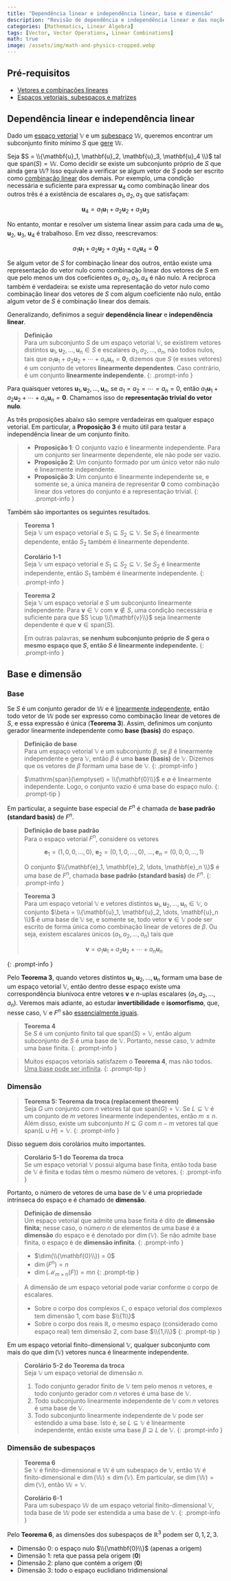 ```yaml
---
title: "Dependência linear e independência linear, base e dimensão"
description: "Revisão de dependência e independência linear e das noções de base e dimensão em espaços vetoriais: definições, teoremas essenciais, corolários e exemplos."
categories: [Mathematics, Linear Algebra]
tags: [Vector, Vector Operations, Linear Combinations]
math: true
image: /assets/img/math-and-physics-cropped.webp
---
```


## Pré-requisitos
- [Vetores e combinações lineares](/posts/vectors-and-linear-combinations/)
- [Espaços vetoriais, subespaços e matrizes](/posts/vector-spaces-subspaces-and-matrices/)

## Dependência linear e independência linear

Dado um [espaço vetorial](/posts/vector-spaces-subspaces-and-matrices/#espaço-vetorial) $\mathbb{V}$ e um [subespaço](/posts/vector-spaces-subspaces-and-matrices/#subespaços) $\mathbb{W}$, queremos encontrar um subconjunto finito mínimo $S$ que [gere](/posts/vectors-and-linear-combinations/#combinação-linear-de-vetores) $\mathbb{W}$.

Seja $S = \\{\mathbf{u}_1, \mathbf{u}_2, \mathbf{u}_3, \mathbf{u}_4 \\}$ tal que $\mathrm{span}(S) = \mathbb{W}$. Como decidir se existe um subconjunto próprio de $S$ que ainda gera $\mathbb{W}$? Isso equivale a verificar se algum vetor de $S$ pode ser escrito como [combinação linear](/posts/vectors-and-linear-combinations/#combinação-linear-de-vetores) dos demais. Por exemplo, uma condição necessária e suficiente para expressar $\mathbf{u}_4$ como combinação linear dos outros três é a existência de escalares $a_1, a_2, a_3$ que satisfaçam:

$$ \mathbf{u}_4 = a_1\mathbf{u}_1 + a_2\mathbf{u}_2 + a_3\mathbf{u}_3 $$

No entanto, montar e resolver um sistema linear assim para cada uma de $\mathbf{u}_1$, $\mathbf{u}_2$, $\mathbf{u}_3$, $\mathbf{u}_4$ é trabalhoso. Em vez disso, reescrevamos:

$$ a_1\mathbf{u}_1 + a_2\mathbf{u}_2 + a_3\mathbf{u}_3 + a_4\mathbf{u}_4 = \mathbf{0} $$

Se algum vetor de $S$ for combinação linear dos outros, então existe uma representação do vetor nulo como combinação linear dos vetores de $S$ em que pelo menos um dos coeficientes $a_1, a_2, a_3, a_4$ é não nulo. A recíproca também é verdadeira: se existe uma representação do vetor nulo como combinação linear dos vetores de $S$ com algum coeficiente não nulo, então algum vetor de $S$ é combinação linear dos demais.

Generalizando, definimos a seguir **dependência linear** e **independência linear**.

> **Definição**  
> Para um subconjunto $S$ de um espaço vetorial $\mathbb{V}$, se existirem vetores distintos $\mathbf{u}_1, \mathbf{u}_2, \dots, \mathbf{u}_n \in S$ e escalares $a_1, a_2, \dots, a_n$, não todos nulos, tais que $a_1\mathbf{u}_1 + a_2\mathbf{u}_2 + \cdots + a_n\mathbf{u}_n = \mathbf{0}$, dizemos que $S$ (e esses vetores) é um conjunto de vetores **linearmente dependentes**. Caso contrário, é um conjunto **linearmente independente**.
{: .prompt-info }

Para quaisquer vetores $\mathbf{u}_1, \mathbf{u}_2, \dots, \mathbf{u}_n$, se $a_1 = a_2 = \cdots = a_n = 0$, então $a_1\mathbf{u}_1 + a_2\mathbf{u}_2 + \cdots + a_n\mathbf{u}_n = \mathbf{0}$. Chamamos isso de **representação trivial do vetor nulo**.

As três proposições abaixo são sempre verdadeiras em qualquer espaço vetorial. Em particular, a **Proposição 3** é muito útil para testar a independência linear de um conjunto finito.

> - **Proposição 1**: O conjunto vazio é linearmente independente. Para um conjunto ser linearmente dependente, ele não pode ser vazio.
> - **Proposição 2**: Um conjunto formado por um único vetor não nulo é linearmente independente.
> - **Proposição 3**: Um conjunto é linearmente independente se, e somente se, a única maneira de representar $\mathbf{0}$ como combinação linear dos vetores do conjunto é a representação trivial.
{: .prompt-info }

Também são importantes os seguintes resultados.

> **Teorema 1**  
> Seja $\mathbb{V}$ um espaço vetorial e $S_1 \subseteq S_2 \subseteq \mathbb{V}$. Se $S_1$ é linearmente dependente, então $S_2$ também é linearmente dependente.
>
> **Corolário 1-1**  
> Seja $\mathbb{V}$ um espaço vetorial e $S_1 \subseteq S_2 \subseteq \mathbb{V}$. Se $S_2$ é linearmente independente, então $S_1$ também é linearmente independente.
{: .prompt-info }

> **Teorema 2**  
> Seja $\mathbb{V}$ um espaço vetorial e $S$ um subconjunto linearmente independente. Para $\mathbf{v} \in \mathbb{V}$ com $\mathbf{v} \notin S$, uma condição necessária e suficiente para que $S \cup \\{\mathbf{v}\\}$ seja linearmente dependente é que $\mathbf{v} \in \mathrm{span}(S)$.
>
> Em outras palavras, **se nenhum subconjunto próprio de $S$ gera o mesmo espaço que $S$, então $S$ é linearmente independente.**
{: .prompt-info }

## Base e dimensão

### Base

Se $S$ é um conjunto gerador de $\mathbb{W}$ e é [linearmente independente](#dependência-linear-e-independência-linear), então todo vetor de $\mathbb{W}$ pode ser expresso como combinação linear de vetores de $S$, e essa expressão é única (**Teorema 3**). Assim, definimos um conjunto gerador linearmente independente como **base (basis)** do espaço.

> **Definição de base**  
> Para um espaço vetorial $\mathbb{V}$ e um subconjunto $\beta$, se $\beta$ é linearmente independente e gera $\mathbb{V}$, então $\beta$ é uma **base (basis)** de $\mathbb{V}$. Dizemos que os vetores de $\beta$ formam uma base de $\mathbb{V}$.
{: .prompt-info }

> $\mathrm{span}(\emptyset) = \\{\mathbf{0}\\}$ e $\emptyset$ é linearmente independente. Logo, o conjunto vazio é uma base do espaço nulo.
{: .prompt-tip }

Em particular, a seguinte base especial de $F^n$ é chamada de **base padrão (standard basis)** de $F^n$.

> **Definição de base padrão**  
> Para o espaço vetorial $F^n$, considere os vetores
>
> $$ \mathbf{e}_1 = (1,0,0,\dots,0),\ \mathbf{e}_2 = (0,1,0,\dots,0),\ \dots, \mathbf{e}_n = (0,0,0,\dots,1) $$
>
> O conjunto $\\{\mathbf{e}_1, \mathbf{e}_2, \dots, \mathbf{e}_n \\}$ é uma base de $F^n$, chamada **base padrão (standard basis)** de $F^n$.
{: .prompt-info }

> **Teorema 3**  
> Para um espaço vetorial $\mathbb{V}$ e vetores distintos $\mathbf{u}_1, \mathbf{u}_2, \dots, \mathbf{u}_n \in \mathbb{V}$, o conjunto $\beta = \\{\mathbf{u}_1, \mathbf{u}_2, \dots, \mathbf{u}_n \\}$ é uma base de $\mathbb{V}$ se, e somente se, todo vetor $\mathbf{v} \in \mathbb{V}$ pode ser escrito de forma única como combinação linear de vetores de $\beta$. Ou seja, existem escalares únicos $(a_1, a_2, \dots, a_n)$ tais que
>
> $$ \mathbf{v} = a_1\mathbf{u}_1 + a_2\mathbf{u}_2 + \cdots + a_n\mathbf{u}_n $$
>
{: .prompt-info }

Pelo **Teorema 3**, quando vetores distintos $\mathbf{u}_1, \mathbf{u}_2, \dots, \mathbf{u}_n$ formam uma base de um espaço vetorial $\mathbb{V}$, então dentro desse espaço existe uma correspondência biunívoca entre vetores $\mathbf{v}$ e $n$-uplas escalares $(a_1, a_2, \dots, a_n)$. Veremos mais adiante, ao estudar **invertibilidade** e **isomorfismo**, que, nesse caso, $\mathbb{V}$ e $F^n$ são <u>essencialmente iguais</u>.

> **Teorema 4**  
> Se $S$ é um conjunto finito tal que $\mathrm{span}(S) = \mathbb{V}$, então algum subconjunto de $S$ é uma base de $\mathbb{V}$. Portanto, nesse caso, $\mathbb{V}$ admite uma base finita.
{: .prompt-info }

> Muitos espaços vetoriais satisfazem o **Teorema 4**, mas não todos. <u>Uma base pode ser infinita</u>.
{: .prompt-tip }

### Dimensão

> **Teorema 5: Teorema da troca (replacement theorem)**  
> Seja $G$ um conjunto com $n$ vetores tal que $\mathrm{span}(G) = \mathbb{V}$. Se $L \subseteq \mathbb{V}$ é um conjunto de $m$ vetores linearmente independentes, então $m \leq n$. Além disso, existe um subconjunto $H \subseteq G$ com $n-m$ vetores tal que $\mathrm{span}(L \cup H) = \mathbb{V}$.
{: .prompt-info }

Disso seguem dois corolários muito importantes.

> **Corolário 5-1 do Teorema da troca**  
> Se um espaço vetorial $\mathbb{V}$ possui alguma base finita, então toda base de $\mathbb{V}$ é finita e todas têm o mesmo número de vetores.
{: .prompt-info }

Portanto, o número de vetores de uma base de $\mathbb{V}$ é uma propriedade intrínseca do espaço e é chamado de **dimensão**.

> **Definição de dimensão**  
> Um espaço vetorial que admite uma base finita é dito de **dimensão finita**; nesse caso, o número $n$ de elementos de uma base é a **dimensão** do espaço e é denotado por $\dim(\mathbb{V})$. Se não admite base finita, o espaço é de **dimensão infinita**.
{: .prompt-info }

> - $\dim(\\{\mathbf{0}\\}) = 0$
> - $\dim(F^n) = n$
> - $\dim(\mathcal{M}_{m \times n}(F)) = mn$
{: .prompt-tip }

> A dimensão de um espaço vetorial pode variar conforme o corpo de escalares.
> - Sobre o corpo dos complexos $\mathbb{C}$, o espaço vetorial dos complexos tem dimensão $1$, com base $\\{1\\}$
> - Sobre o corpo dos reais $\mathbb{R}$, o mesmo espaço (considerado como espaço real) tem dimensão $2$, com base $\\{1,i\\}$
{: .prompt-tip }

Em um espaço vetorial finito-dimensional $\mathbb{V}$, qualquer subconjunto com mais do que $\dim(\mathbb{V})$ vetores nunca é linearmente independente.

> **Corolário 5-2 do Teorema da troca**  
> Seja $\mathbb{V}$ um espaço vetorial de dimensão $n$.
> 1. Todo conjunto gerador finito de $\mathbb{V}$ tem pelo menos $n$ vetores, e todo conjunto gerador com $n$ vetores é uma base de $\mathbb{V}$.
> 2. Todo subconjunto linearmente independente de $\mathbb{V}$ com $n$ vetores é uma base de $\mathbb{V}$.
> 3. Todo subconjunto linearmente independente de $\mathbb{V}$ pode ser estendido a uma base. Isto é, se $L \subseteq \mathbb{V}$ é linearmente independente, então existe uma base $\beta \supseteq L$ de $\mathbb{V}$.
{: .prompt-info }

### Dimensão de subespaços

> **Teorema 6**  
> Se $\mathbb{V}$ é finito-dimensional e $\mathbb{W}$ é um subespaço de $\mathbb{V}$, então $\mathbb{W}$ é finito-dimensional e $\dim(\mathbb{W}) \leq \dim(\mathbb{V})$. Em particular, se $\dim(\mathbb{W}) = \dim(\mathbb{V})$, então $\mathbb{W} = \mathbb{V}$.
>
> **Corolário 6-1**  
> Para um subespaço $\mathbb{W}$ de um espaço vetorial finito-dimensional $\mathbb{V}$, toda base de $\mathbb{W}$ pode ser estendida a uma base de $\mathbb{V}$.
{: .prompt-info }

Pelo **Teorema 6**, as dimensões dos subespaços de $\mathbb{R}^3$ podem ser $0,1,2,3$.
- Dimensão 0: o espaço nulo $\\{\mathbf{0}\\}$ (apenas a origem)
- Dimensão 1: reta que passa pela origem ($\mathbf{0}$)
- Dimensão 2: plano que contém a origem ($\mathbf{0}$)
- Dimensão 3: todo o espaço euclidiano tridimensional
